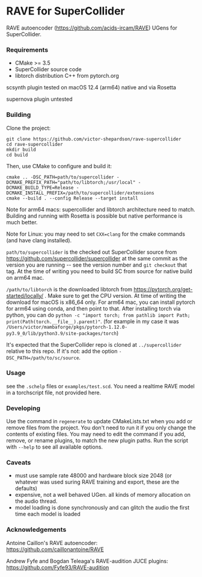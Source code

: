 # RAVE for SuperCollider

RAVE autoencoder (https://github.com/acids-ircam/RAVE) UGens for SuperCollider.

### Requirements

- CMake >= 3.5
- SuperCollider source code
- libtorch distribution C++ from pytorch.org

scsynth plugin tested on macOS 12.4 (arm64) native and via Rosetta

supernova plugin untested

### Building

Clone the project:

    git clone https://github.com/victor-shepardson/rave-supercollider
    cd rave-supercollider
    mkdir build
    cd build

Then, use CMake to configure and build it:

    cmake .. -DSC_PATH=path/to/supercollider -DCMAKE_PREFIX_PATH="path/to/libtorch;/usr/local" -DCMAKE_BUILD_TYPE=Release -DCMAKE_INSTALL_PREFIX=/path/to/supercollider/extensions
    cmake --build . --config Release --target install

Note for arm64 macs: supercollider and libtorch architecture need to match. Building and running with Rosetta is possible but native performance is much better.

Note for Linux: you may need to set `CXX=clang` for the cmake commands (and have clang installed).

`path/to/supercollider` is the checked out SuperCollider source from https://github.com/supercollider/supercollider at the same commit as the version you are running -- see the version number and `git checkout` that tag. At the time of writing you need to build SC from source for native build on arm64 mac.

`/path/to/libtorch` is the downloaded libtorch from https://pytorch.org/get-started/locally/ . Make sure to get the CPU version. At time of writing the download for macOS is x86_64 only. For arm64 mac, you can install pytorch for arm64 using conda, and then point to that. After installing torch via python, you can do `python -c "import torch; from pathlib import Path; print(Path(torch.__file__).parent)"`. (for example in my case it was `/Users/victor/mambaforge/pkgs/pytorch-1.12.0-py3.9_0/lib/python3.9/site-packages/torch`)

It's expected that the SuperCollider repo is cloned at `../supercollider` relative to this repo. If
it's not: add the option `-DSC_PATH=/path/to/sc/source`.

### Usage

see the `.schelp` files or `examples/test.scd`. You need a realtime RAVE model in a torchscript file, not provided here.

### Developing

Use the command in `regenerate` to update CMakeLists.txt when you add or remove files from the
project. You don't need to run it if you only change the contents of existing files. You may need to
edit the command if you add, remove, or rename plugins, to match the new plugin paths. Run the
script with `--help` to see all available options.

### Caveats

- must use sample rate 48000 and hardware block size 2048 (or whatever was used suring RAVE training and export, these are the defaults)
- expensive, not a well behaved UGen. all kinds of memory allocation on the audio thread.
- model loading is done synchronously and can glitch the audio the first time each model is loaded

### Acknowledgements

Antoine Caillon's RAVE autoencoder: https://github.com/caillonantoine/RAVE

Andrew Fyfe and Bogdan Teleaga's RAVE-audition JUCE plugins: https://github.com/Fyfe93/RAVE-audition